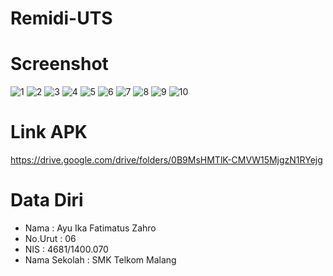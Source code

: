 # Remidi-UTS

# Screenshot
![1](https://user-images.githubusercontent.com/22068394/26859963-5fe1412a-4b65-11e7-8c1c-2dfb3a1512f1.jpeg)
![2](https://user-images.githubusercontent.com/22068394/26859961-5fd1477a-4b65-11e7-8d09-0b92c6fd95e3.jpeg)
![3](https://user-images.githubusercontent.com/22068394/26859960-5fceaf7e-4b65-11e7-9e34-109fb6937b3e.jpeg)
![4](https://user-images.githubusercontent.com/22068394/26859957-5fa8a4e6-4b65-11e7-8d56-11c8c8771960.jpeg)
![5](https://user-images.githubusercontent.com/22068394/26859959-5fcd9c88-4b65-11e7-9765-e4b185713a8e.jpeg)
![6](https://user-images.githubusercontent.com/22068394/26859954-5f420bd2-4b65-11e7-96f7-399b4e710d99.jpeg)
![7](https://user-images.githubusercontent.com/22068394/26859962-5fd5d556-4b65-11e7-95fc-2fb374d22ee2.jpeg)
![8](https://user-images.githubusercontent.com/22068394/26859955-5f456cdc-4b65-11e7-8958-de13549c824c.jpeg)
![9](https://user-images.githubusercontent.com/22068394/26859953-5f39bc34-4b65-11e7-822c-799adb5e83cf.jpeg)
![10](https://user-images.githubusercontent.com/22068394/26859958-5fcd322a-4b65-11e7-88a4-354ec36fec28.jpeg)

# Link APK
https://drive.google.com/drive/folders/0B9MsHMTlK-CMVW15MjgzN1RYejg

# Data Diri
- Nama          : Ayu Ika Fatimatus Zahro
- No.Urut       : 06
- NIS           : 4681/1400.070 
- Nama Sekolah  : SMK Telkom Malang
